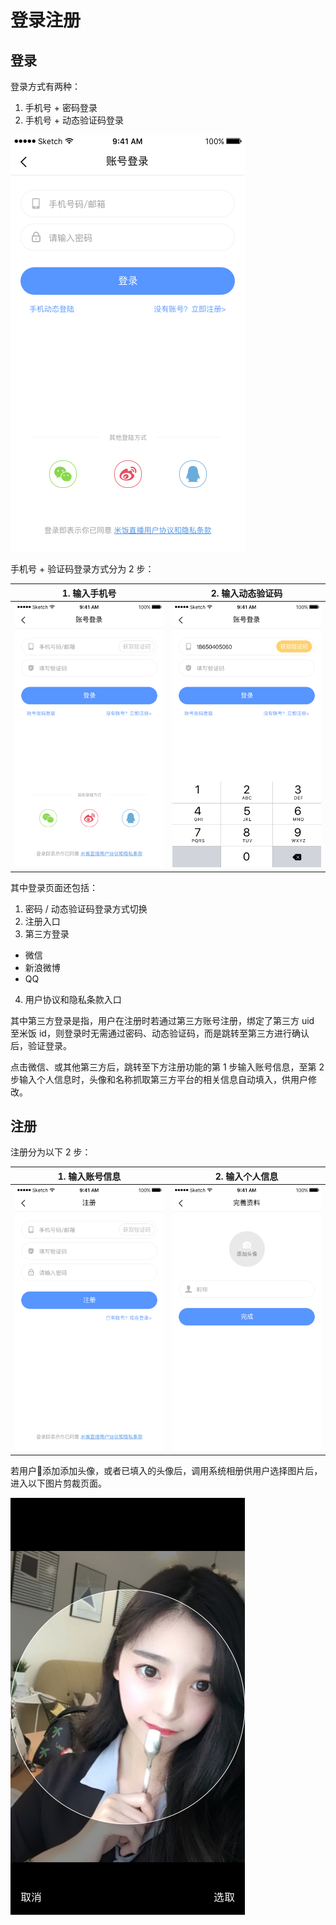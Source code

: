 # 登录注册

## 登录

登录方式有两种：

1. 手机号 + 密码登录
2. 手机号 + 动态验证码登录

![手机号 + 密码登录](/images/signin01.png)

手机号 + 验证码登录方式分为 2 步：

|1. 输入手机号|2. 输入动态验证码|
|---|---|
|![](/images/signin02.png)|![](/images/signin03.png)|

其中登录页面还包括：

1. 密码 / 动态验证码登录方式切换
2. 注册入口
3. 第三方登录
  * 微信
  * 新浪微博
  * QQ
4. 用户协议和隐私条款入口

其中第三方登录是指，用户在注册时若通过第三方账号注册，绑定了第三方 uid 至米饭 id，则登录时无需通过密码、动态验证码，而是跳转至第三方进行确认后，验证登录。

点击微信、或其他第三方后，跳转至下方注册功能的第 1 步输入账号信息，至第 2 步输入个人信息时，头像和名称抓取第三方平台的相关信息自动填入，供用户修改。

## 注册

注册分为以下 2 步：

|1. 输入账号信息|2. 输入个人信息|
|---|---|
|![](/images/signup01.png)|![](/images/signup02.png)

若用户添加添加头像，或者已填入的头像后，调用系统相册供用户选择图片后，进入以下图片剪裁页面。

![编辑个人头像](/images/snap-edit.png)
